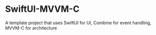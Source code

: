 # SwiftUI-MVVM-C
A template project that uses SwiftUI for UI, Combine for event handling, MVVM-C for architecture
